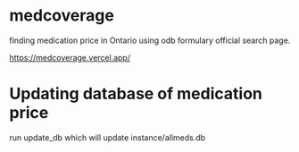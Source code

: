 # medcoverage

finding medication price in Ontario using odb formulary official search page.

https://medcoverage.vercel.app/

# Updating database of medication price
run update_db which will update instance/allmeds.db
